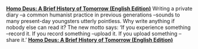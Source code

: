 [**Homo Deus: A Brief History of Tomorrow (English Edition)**](http://amzn.eu/e4Ko2mz)
Writing a private diary –a common humanist practice in previous generations –sounds to many present-day youngsters utterly pointless. Why write anything if nobody else can read it? The new motto says: ‘If you experience something –record it. If you record something –upload it. If you upload something –share it.’
[**Homo Deus: A Brief History of Tomorrow (English Edition)**](http://amzn.eu/81RC526)